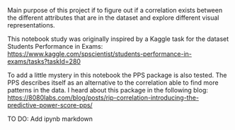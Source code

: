 Main purpose of this project if to figure out if a correlation exists between the different attributes that are in the dataset and explore different visual representations.

This notebook study was originally inspired by a Kaggle task for the dataset Students Performance in Exams:
https://www.kaggle.com/spscientist/students-performance-in-exams/tasks?taskId=280

To add a little mystery in this notebook the PPS package is also tested. The PPS describes itself as an alternative to the correlation able to find more patterns in the data. I heard about this package in the following blog:
https://8080labs.com/blog/posts/rip-correlation-introducing-the-predictive-power-score-pps/

TO DO: Add ipynb markdown
